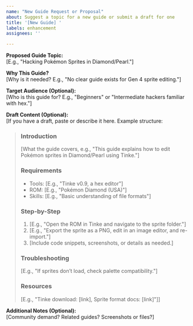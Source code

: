 ```yaml
---
name: "New Guide Request or Proposal"
about: Suggest a topic for a new guide or submit a draft for one
title: '[New Guide] '
labels: enhancement
assignees: ''

---
```


**Proposed Guide Topic:**  
[E.g., "Hacking Pokémon Sprites in Diamond/Pearl."]

**Why This Guide?**  
[Why is it needed? E.g., "No clear guide exists for Gen 4 sprite editing."]

**Target Audience (Optional):**  
[Who is this guide for? E.g., "Beginners" or "Intermediate hackers familiar with hex."]

**Draft Content (Optional):**  
[If you have a draft, paste or describe it here. Example structure:  
> ### Introduction  
> [What the guide covers, e.g., "This guide explains how to edit Pokémon sprites in Diamond/Pearl using Tinke."]  
> 
> ### Requirements  
> - Tools: [E.g., "Tinke v0.9, a hex editor"]  
> - ROM: [E.g., "Pokémon Diamond (USA)"]  
> - Skills: [E.g., "Basic understanding of file formats"]  
> 
> ### Step-by-Step  
> 1. [E.g., "Open the ROM in Tinke and navigate to the sprite folder."]  
> 2. [E.g., "Export the sprite as a PNG, edit in an image editor, and re-import."]  
> 3. [Include code snippets, screenshots, or details as needed.]  
> 
> ### Troubleshooting  
> [E.g., "If sprites don’t load, check palette compatibility."]  
> 
> ### Resources  
> [E.g., "Tinke download: [link], Sprite format docs: [link]"]]

**Additional Notes (Optional):**  
[Community demand? Related guides? Screenshots or files?]
